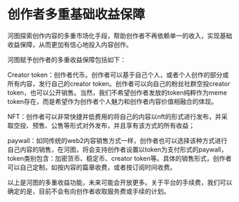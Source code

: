 # 创作者多重基础收益保障

河图探索创作内容的多重市场化手段，帮助创作者不再依赖单一的收入，实现基础收益保障，从而更加有信心地投入内容创作。

河图赋予创作者的多重收益保障包括如下：

Creator token：创作者代币。创作者可以基于自己个人，或者个人创作的部分或所有内容，发行自己的creator token。创作者可以向自己的粉丝社群空投creator token，也可以公开销售。当然，我们不希望创作者发放的token纯粹作为meme token存在，而是希望作为创作者个人魅力和创作者内容价值相融合的体现。

NFT：创作者可以非常快捷并低费用的将自己的内容以nft的形式进行发布，并采取空投、预售、公售等形式对外发布，并且享有该方式的所有收益；

paywall：如同传统的web2内容销售方式一样，创作者也可以选择该种方式进行自己内容的销售，在河图，将会支持创作者设置以token为支付形式的paywall，token类别包含：加密货币、稳定币、creator token等。具体的销售形式，创作者可以自己定制，如按内容的篇章收费，或者按订阅时间收费。

以上是河图的多重收益功能，未来可能会开放更多。关于平台的手续费，我们可以确定的是，目前不会有向创作者收取服务费或手续的计划。
